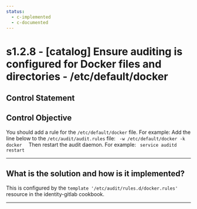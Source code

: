 ```yaml
---
status:
  - c-implemented
  - c-documented
---
```


# s1.2.8 - \[catalog\] Ensure auditing is configured for Docker files and directories - /etc/default/docker

## Control Statement

## Control Objective

You should add a rule for the `/etc/default/docker` file.    For example:    Add the line below to the `/etc/audit/audit.rules` file:  ```  -w /etc/default/docker -k docker   ```  Then restart the audit daemon.     For example:  ```  service auditd restart  ```

______________________________________________________________________

## What is the solution and how is it implemented?

This is configured by the `template '/etc/audit/rules.d/docker.rules'` resource
in the identity-gitlab cookbook.

______________________________________________________________________
